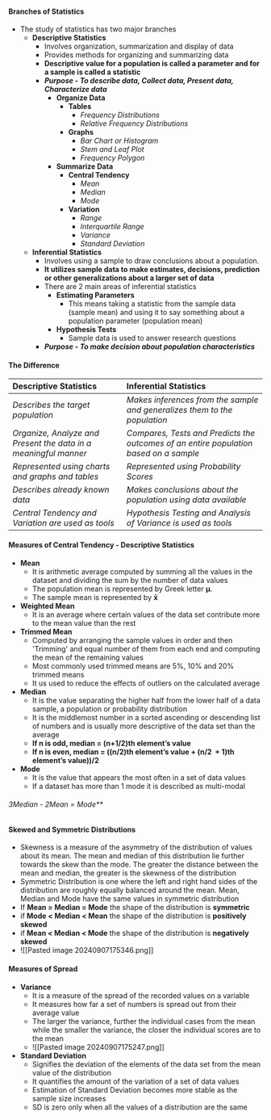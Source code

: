 #### Branches of Statistics
* The study of statistics has two major branches
	* **Descriptive Statistics** 
		* Involves organization, summarization and display of data 
		* Provides methods for organizing and summarizing data
		* **Descriptive value for a population is called a parameter and for a sample is called a statistic** 
		* ***Purpose - To describe data, Collect data, Present data, Characterize data***
			* **Organize Data**
				* **Tables** 
					* *Frequency Distributions*
					* *Relative Frequency Distributions*
				* **Graphs**
					* *Bar Chart or Histogram*
					* *Stem and Leaf Plot*
					* *Frequency Polygon*
			* **Summarize Data** 
				* **Central Tendency**
					* *Mean*
					* *Median* 
					* *Mode* 
				* **Variation**
					* *Range*
					* *Interquartile Range*
					* *Variance* 
					* *Standard Deviation*
	* **Inferential Statistics**
		* Involves using a sample to draw conclusions about a population. 
		* **It utilizes sample data to make estimates, decisions, prediction or other generalizations about a larger set of data**
		* There are 2 main areas of inferential statistics 
			* **Estimating Parameters**
				* This means taking a statistic from the sample data (sample mean) and using it to say something about a population parameter (population mean)
			* **Hypothesis Tests**
				* Sample data is used to answer research questions
		* ***Purpose - To make decision about population characteristics*** 
#### The Difference

| **Descriptive Statistics**                                        | **Inferential Statistics**                                                              |
| :---------------------------------------------------------------- | :-------------------------------------------------------------------------------------- |
| *Describes the target population*                               | *Makes inferences from the sample and generalizes them to the population*             |
| *Organize, Analyze and Present the data in a meaningful manner* | *Compares, Tests and Predicts the outcomes of an entire population based on a sample* |
| *Represented using charts and graphs and tables*                | *Represented using Probability Scores*                                                |
| *Describes already known data*                                  | *Makes conclusions about the population using data available*                         |
| *Central Tendency and Variation are used as tools*              | *Hypothesis Testing and Analysis of Variance is used as tools*                        |
#### Measures of Central Tendency - Descriptive Statistics
* **Mean** 
	* It is arithmetic average computed by summing all the values in the dataset and dividing the sum by the number of data values 
	* The population mean is represented by Greek letter **µ**.
	* The sample mean is represented by **x̄**
* **Weighted Mean**
	* It is an average where certain values of the data set contribute more to the mean value than the rest
* **Trimmed Mean**
	* Computed by arranging the sample values in order and then 'Trimming' and equal number of them from each end and computing the mean of the remaining values
	* Most commonly used trimmed means are 5%, 10% and 20% trimmed means
	* It us used to reduce the effects of outliers on the calculated average
* **Median**
	* It is the value separating the higher half from the lower half of a data sample, a population or probability distribution
	* It is the middlemost number in a sorted ascending or descending list of numbers and is usually more descriptive of the data set than the average 
	* **If n is odd, median = (n+1/2)th element’s value**
	* **If n is even, median = ((n/2)th element’s value + (n/2  + 1)th element’s value))/2**
* **Mode**
	* It is the value that appears the most often in a set of data values 
	* If a dataset has more than 1 mode it is described as multi-modal
###### ***3*Median - 2*Mean = Mode***
#### Skewed and Symmetric Distributions 
* Skewness is a measure of the asymmetry of the distribution of values about its mean. The mean and median of this distribution lie further towards the skew than the mode. The greater the distance between the mean and median, the greater is the skewness of the distribution
* Symmetric Distribution is one where the left and right hand sides of the distribution are roughly equally balanced around the mean. Mean, Median and Mode have the same values in symmetric distribution
* If **Mean = Median = Mode** the shape of the distribution is **symmetric** 
* if **Mode < Median < Mean** the shape of the distribution is **positively skewed** 
* if **Mean < Median < Mode** the shape of the distribution is **negatively skewed**
* ![[Pasted image 20240907175346.png]]
#### Measures of Spread 
* **Variance**
	* It is a measure of the spread of the recorded values on a variable
	* It measures how far a set of numbers is spread out from their average value
	* The larger the variance, further the individual cases from the mean while the smaller the variance, the closer the individual scores are to the mean
	* ![[Pasted image 20240907175247.png]]
* **Standard Deviation**
	* Signifies the deviation of the elements of the data set from the mean value of the distribution
	* It quantifies the amount of the variation of a set of data values
	* Estimation of Standard Deviation becomes more stable as the sample size increases
	* SD is zero only when all the values of a distribution are the same